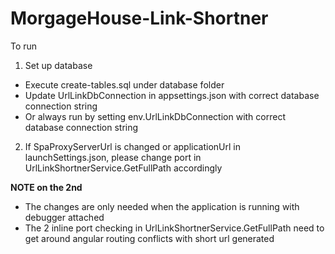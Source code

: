 # MorgageHouse-Link-Shortner
To run
1. Set up database
- Execute create-tables.sql under database folder
- Update UrlLinkDbConnection in appsettings.json with correct database connection string
- Or always run by setting env.UrlLinkDbConnection with correct database connection string
2. If SpaProxyServerUrl is changed or applicationUrl in launchSettings.json, please change port in UrlLinkShortnerService.GetFullPath accordingly


**NOTE on the 2nd** 
- The changes are only needed when the application is running with debugger attached
- The 2 inline port checking in UrlLinkShortnerService.GetFullPath need to get around angular routing conflicts with short url generated




